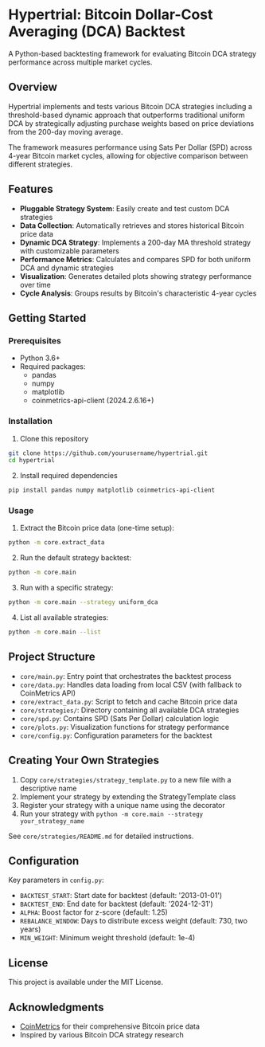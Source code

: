 # Hypertrial: Bitcoin Dollar-Cost Averaging (DCA) Backtest

A Python-based backtesting framework for evaluating Bitcoin DCA strategy performance across multiple market cycles.

## Overview

Hypertrial implements and tests various Bitcoin DCA strategies including a threshold-based dynamic approach that outperforms traditional uniform DCA by strategically adjusting purchase weights based on price deviations from the 200-day moving average.

The framework measures performance using Sats Per Dollar (SPD) across 4-year Bitcoin market cycles, allowing for objective comparison between different strategies.

## Features

- **Pluggable Strategy System**: Easily create and test custom DCA strategies
- **Data Collection**: Automatically retrieves and stores historical Bitcoin price data
- **Dynamic DCA Strategy**: Implements a 200-day MA threshold strategy with customizable parameters
- **Performance Metrics**: Calculates and compares SPD for both uniform DCA and dynamic strategies
- **Visualization**: Generates detailed plots showing strategy performance over time
- **Cycle Analysis**: Groups results by Bitcoin's characteristic 4-year cycles

## Getting Started

### Prerequisites

- Python 3.6+
- Required packages:
  - pandas
  - numpy
  - matplotlib
  - coinmetrics-api-client (2024.2.6.16+)

### Installation

1. Clone this repository

```bash
git clone https://github.com/yourusername/hypertrial.git
cd hypertrial
```

2. Install required dependencies

```bash
pip install pandas numpy matplotlib coinmetrics-api-client
```

### Usage

1. Extract the Bitcoin price data (one-time setup):

```bash
python -m core.extract_data
```

2. Run the default strategy backtest:

```bash
python -m core.main
```

3. Run with a specific strategy:

```bash
python -m core.main --strategy uniform_dca
```

4. List all available strategies:

```bash
python -m core.main --list
```

## Project Structure

- `core/main.py`: Entry point that orchestrates the backtest process
- `core/data.py`: Handles data loading from local CSV (with fallback to CoinMetrics API)
- `core/extract_data.py`: Script to fetch and cache Bitcoin price data
- `core/strategies/`: Directory containing all available DCA strategies
- `core/spd.py`: Contains SPD (Sats Per Dollar) calculation logic
- `core/plots.py`: Visualization functions for strategy performance
- `core/config.py`: Configuration parameters for the backtest

## Creating Your Own Strategies

1. Copy `core/strategies/strategy_template.py` to a new file with a descriptive name
2. Implement your strategy by extending the StrategyTemplate class
3. Register your strategy with a unique name using the decorator
4. Run your strategy with `python -m core.main --strategy your_strategy_name`

See `core/strategies/README.md` for detailed instructions.

## Configuration

Key parameters in `config.py`:

- `BACKTEST_START`: Start date for backtest (default: '2013-01-01')
- `BACKTEST_END`: End date for backtest (default: '2024-12-31')
- `ALPHA`: Boost factor for z-score (default: 1.25)
- `REBALANCE_WINDOW`: Days to distribute excess weight (default: 730, two years)
- `MIN_WEIGHT`: Minimum weight threshold (default: 1e-4)

## License

This project is available under the MIT License.

## Acknowledgments

- [CoinMetrics](https://coinmetrics.io/) for their comprehensive Bitcoin price data
- Inspired by various Bitcoin DCA strategy research
